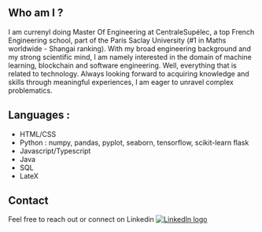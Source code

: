 ## Who am I ?
I am currenyl doing Master Of Engineering at CentraleSupélec, a top French Engineering school, part of the Paris Saclay University (#1 in Maths worldwide - Shangai ranking). With my broad engineering background and my strong scientific mind, I am namely interested in the domain of machine learning, blockchain and software engineering. Well, everything that is related to technology. Always looking forward to acquiring knowledge and skills through meaningful experiences, I am eager to unravel complex problematics.

## Languages : 
* HTML/CSS
* Python : numpy, pandas, pyplot, seaborn, tensorflow, scikit-learn flask 
* Javascript/Typescript
* Java
* SQL
* LateX

## Contact
Feel free to reach out or connect on Linkedin
[![LinkedIn logo](https://content.linkedin.com/content/dam/me/business/en-us/amp/brand-site/v2/bg/LI-Bug.svg.original.svg)](https://www.linkedin.com/in/benjamin-rio-3884b5166/)
<!---
benjamrio/benjamrio is a ✨ special ✨ repository because its `README.md` (this file) appears on your GitHub profile.
You can click the Preview link to take a look at your changes.
--->
